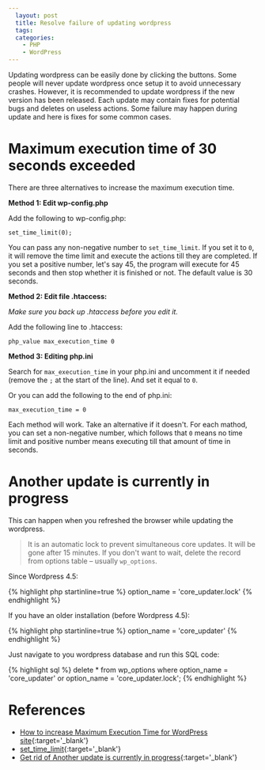 ```yaml
---
  layout: post
  title: Resolve failure of updating wordpress
  tags:
  categories:
    - PHP
    - WordPress
---
```


Updating wordpress can be easily done by clicking the buttons. Some people will never
update wordpress once setup it to avoid unnecessary crashes. However, it is recommended
to update wordpress if the new version has been released. Each update may contain fixes
for potential bugs and deletes on useless actions. Some failure may happen during update
and here is fixes for some common cases.

# **Maximum execution time of 30 seconds exceeded**

There are three alternatives to increase the maximum execution time.

**Method 1: Edit wp-config.php**

Add the following to wp-config.php:

```
set_time_limit(0);
```

You can pass any non-negative number to `set_time_limit`. If you set it to `0`,
it will remove the time limit and execute the actions till they are completed.
If you set a positive number, let's say 45, the program will execute for 45
seconds and then stop whether it is finished or not. The default value is 30
seconds.

**Method 2: Edit file .htaccess:**

*Make sure you back up .htaccess before you edit it.*

Add the following line to .htaccess:

```
php_value max_execution_time 0
```

**Method 3: Editing php.ini**

Search for `max_execution_time` in your php.ini and uncomment it if needed (remove
the `;` at the start of the line). And set it equal to `0`.

Or you can add the following to the end of php.ini:

```
max_execution_time = 0
```

Each method will work. Take an alternative if it doesn't. For each mathod, you
can set a non-negative number, which follows that `0` means no time limit and
positive number means executing till that amount of time in seconds.

# **Another update is currently in progress**

This can happen when you refreshed the browser while updating the wordpress.

> It is an automatic lock to prevent simultaneous core updates. It will be gone after 15 minutes. If you don't want to wait, delete the record from options table – usually `wp_options`.

Since Wordpress 4.5:

{% highlight php startinline=true %}
option_name = 'core_updater.lock'
{% endhighlight %}

If you have an older installation (before Wordpress 4.5):

{% highlight php startinline=true %}
option_name = 'core_updater'
{% endhighlight %}

Just navigate to you wordpress database and run this SQL code:

{% highlight sql %}
delete * from wp_options where option_name = 'core_updater' or option_name = 'core_updater.lock';
{% endhighlight %}

# **References**

- [How to increase Maximum Execution Time for WordPress site](https://thimpress.com/knowledge-base/how-to-increase-maximum-execution-time-for-wordpress-site/){:target='_blank'}
- [set_time_limit](http://php.net/manual/en/function.set-time-limit.php){:target='_blank'}
- [Get rid of Another update is currently in progress](https://wordpress.stackexchange.com/questions/224989/get-rid-of-another-update-is-currently-in-progress){:target='_blank'}
